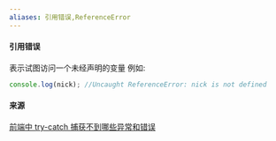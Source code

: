 ```yaml
---
aliases: 引用错误,ReferenceError
---
```



#### 引用错误
表示试图访问一个未经声明的变量
例如:
```js
console.log(nick); //Uncaught ReferenceError: nick is not defined
```


#### 来源

[前端中 try-catch 捕获不到哪些异常和错误](https://www.xiabingbao.com/post/error/try-catch-cant-error.html#2.5+%E5%BC%95%E7%94%A8%E9%94%99%E8%AF%AF%EF%BC%88ReferenceError%EF%BC%89)


